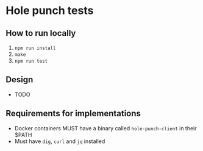 # Hole punch tests

## How to run locally

1. `npm run install`
2. `make`
3. `npm run test`

## Design

- TODO

## Requirements for implementations

- Docker containers MUST have a binary called `hole-punch-client` in their $PATH
- Must have `dig`, `curl` and `jq` installed

